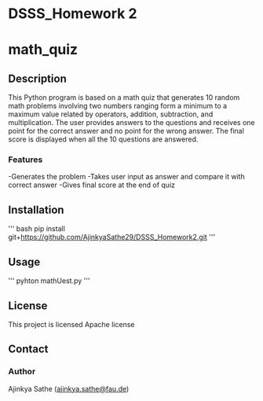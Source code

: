 # DSSS_Homework 2

# math_quiz

## Description

This Python program is based on a math quiz that generates 10 random math problems involving two numbers ranging form a minimum to a maximum value related by operators, addition, subtraction, and multiplication. The user provides answers to the questions and receives one point for the correct answer and no point for the wrong answer. The final score is displayed when all the 10 questions are answered. 

### Features

-Generates the problem
-Takes user input as answer and compare it with correct answer
-Gives final score at the end of quiz

## Installation

''' bash
pip install git+https://github.com/AjinkyaSathe29/DSSS_Homework2.git
'''

## Usage

'''
pyhton mathUest.py
'''

## License

This project is licensed Apache license

## Contact

### Author

Ajinkya Sathe (ajinkya.sathe@fau.de)








